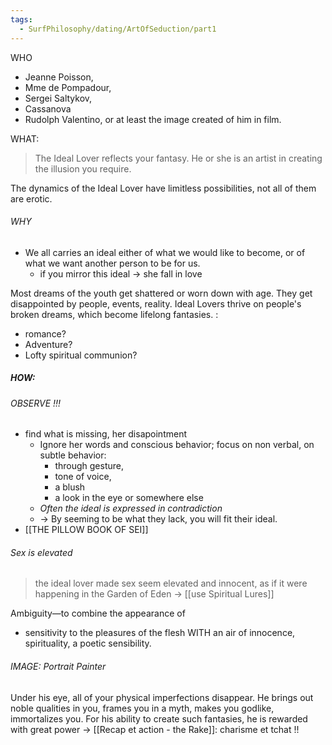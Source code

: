 ```yaml
---
tags:
  - SurfPhilosophy/dating/ArtOfSeduction/part1
---
```

WHO
- Jeanne Poisson,
- Mme de Pompadour, 
- Sergei Saltykov, 
- Cassanova
- Rudolph Valentino, or at least the image created of him in film.

WHAT: 
> The Ideal Lover reflects your fantasy. He or she is an artist in creating the illusion you require.


The dynamics of the Ideal Lover have limitless possibilities, not all of them are erotic.


###### WHY
- We all carries an ideal either of what we would like to become, or of what we want another person to be for us.
	- if you mirror this ideal -> she fall in love

Most dreams of the youth get shattered or worn down with age. They get disappointed by people, events, reality.
Ideal Lovers thrive on people's broken dreams, which become lifelong fantasies. :
- romance? 
- Adventure? 
- Lofty spiritual communion? 

##### HOW: 
###### OBSERVE !!!
- find what is missing, her disapointment
	- Ignore her words and conscious behavior; focus on non verbal, on subtle behavior:
		- through gesture, 
		- tone of voice, 
		- a blush
		- a look in the eye or somewhere else
	- *Often the ideal is expressed in contradiction*
	- -> By seeming to be what they lack, you will fit their ideal.
- [[THE PILLOW BOOK OF SEI]]

###### Sex is elevated
> the ideal lover made sex seem elevated and innocent, as if it were happening in the Garden of Eden
> -> [[use Spiritual Lures]]

Ambiguity—to combine the appearance of
- sensitivity to the pleasures of the flesh WITH an air of innocence, spirituality, a poetic sensibility. 


###### IMAGE: Portrait Painter
Under his eye, all of your physical imperfections disappear. He brings out noble qualities in you, frames you in a myth, makes you godlike, immortalizes you. For his ability to create such fantasies, he is rewarded with great power
-> [[Recap et action - the Rake]]: charisme et tchat !!
